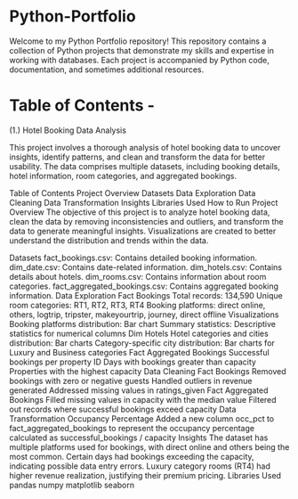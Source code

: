 # Python-Portfolio
Welcome to my Python Portfolio repository! This repository contains a collection of Python projects that demonstrate my skills and expertise in working with databases. Each project is accompanied by Python code, documentation, and sometimes additional resources.


# Table of Contents -
(1.) Hotel Booking Data Analysis

This project involves a thorough analysis of hotel booking data to uncover insights, identify patterns, and clean and transform the data for better usability. The data comprises multiple datasets, including booking details, hotel information, room categories, and aggregated bookings.

Table of Contents
Project Overview
Datasets
Data Exploration
Data Cleaning
Data Transformation
Insights
Libraries Used
How to Run
Project Overview
The objective of this project is to analyze hotel booking data, clean the data by removing inconsistencies and outliers, and transform the data to generate meaningful insights. Visualizations are created to better understand the distribution and trends within the data.

Datasets
fact_bookings.csv: Contains detailed booking information.
dim_date.csv: Contains date-related information.
dim_hotels.csv: Contains details about hotels.
dim_rooms.csv: Contains information about room categories.
fact_aggregated_bookings.csv: Contains aggregated booking information.
Data Exploration
Fact Bookings
Total records: 134,590
Unique room categories: RT1, RT2, RT3, RT4
Booking platforms: direct online, others, logtrip, tripster, makeyourtrip, journey, direct offline
Visualizations
Booking platforms distribution: Bar chart
Summary statistics: Descriptive statistics for numerical columns
Dim Hotels
Hotel categories and cities distribution: Bar charts
Category-specific city distribution: Bar charts for Luxury and Business categories
Fact Aggregated Bookings
Successful bookings per property ID
Days with bookings greater than capacity
Properties with the highest capacity
Data Cleaning
Fact Bookings
Removed bookings with zero or negative guests
Handled outliers in revenue generated
Addressed missing values in ratings_given
Fact Aggregated Bookings
Filled missing values in capacity with the median value
Filtered out records where successful bookings exceed capacity
Data Transformation
Occupancy Percentage
Added a new column occ_pct to fact_aggregated_bookings to represent the occupancy percentage calculated as successful_bookings / capacity
Insights
The dataset has multiple platforms used for bookings, with direct online and others being the most common.
Certain days had bookings exceeding the capacity, indicating possible data entry errors.
Luxury category rooms (RT4) had higher revenue realization, justifying their premium pricing.
Libraries Used
pandas
numpy
matplotlib
seaborn
